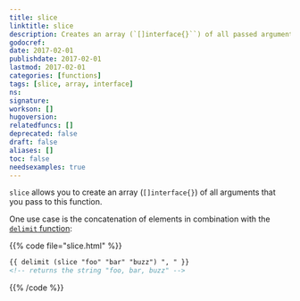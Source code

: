 ```yaml
---
title: slice
linktitle: slice
description: Creates an array (`[]interface{}``) of all passed arguments.
godocref:
date: 2017-02-01
publishdate: 2017-02-01
lastmod: 2017-02-01
categories: [functions]
tags: [slice, array, interface]
ns:
signature:
workson: []
hugoversion:
relatedfuncs: []
deprecated: false
draft: false
aliases: []
toc: false
needsexamples: true
---
```


`slice` allows you to create an array (`[]interface{}`) of all arguments that you pass to this function.

One use case is the concatenation of elements in combination with the [`delimit` function][]:

{{% code file="slice.html" %}}
```html
{{ delimit (slice "foo" "bar" "buzz") ", " }}
<!-- returns the string "foo, bar, buzz" -->
```
{{% /code %}}


[`delimit` function]: /functions/delimit/